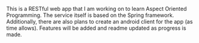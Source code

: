 This is a RESTful web app that I am working on to learn Aspect Oriented Programming. 
The service itself is based on the Spring framework. Additionally, there are also plans to create an android client for the app (as time allows).
Features will be added and readme updated as progress is made. 
